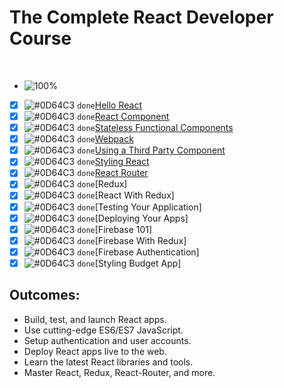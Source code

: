 # The Complete React Developer Course
<br />

- ![100%](https://progress-bar.dev/100/?title=Done)

- [x] ![#0D64C3](https://via.placeholder.com/12/0D64C3/000000?text=+) `done`[Hello React](#hello)
- [x] ![#0D64C3](https://via.placeholder.com/12/0D64C3/000000?text=+) `done`[React Component](#component)
- [x] ![#0D64C3](https://via.placeholder.com/12/0D64C3/000000?text=+) `done`[Stateless Functional Components](#stateless)
- [x] ![#0D64C3](https://via.placeholder.com/12/0D64C3/000000?text=+) `done`[Webpack](#webpack)
- [x] ![#0D64C3](https://via.placeholder.com/12/0D64C3/000000?text=+) `done`[Using a Third Party Component](#thirdparty)
- [x] ![#0D64C3](https://via.placeholder.com/12/0D64C3/000000?text=+) `done`[Styling React](#stylingreact)
- [x] ![#0D64C3](https://via.placeholder.com/12/0D64C3/000000?text=+) `done`[React Router](#router)
- [x] ![#0D64C3](https://via.placeholder.com/12/0D64C3/000000?text=+) `done`[Redux]
- [x] ![#0D64C3](https://via.placeholder.com/12/0D64C3/000000?text=+) `done`[React With Redux]
- [x] ![#0D64C3](https://via.placeholder.com/12/0D64C3/000000?text=+) `done`[Testing Your Application]
- [x] ![#0D64C3](https://via.placeholder.com/12/0D64C3/000000?text=+) `done`[Deploying Your Apps]
- [x] ![#0D64C3](https://via.placeholder.com/12/0D64C3/000000?text=+) `done`[Firebase 101]
- [x] ![#0D64C3](https://via.placeholder.com/12/0D64C3/000000?text=+) `done`[Firebase With Redux]
- [x] ![#0D64C3](https://via.placeholder.com/12/0D64C3/000000?text=+) `done`[Firebase Authentication]
- [x] ![#0D64C3](https://via.placeholder.com/12/0D64C3/000000?text=+) `done`[Styling Budget App]

## Outcomes: 

* Build, test, and launch React apps.
* Use cutting-edge ES6/ES7 JavaScript.
* Setup authentication and user accounts.
* Deploy React apps live to the web.
* Learn the latest React libraries and tools.
* Master React, Redux, React-Router, and more.

